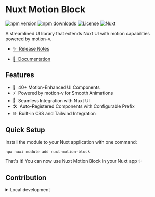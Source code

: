 # Nuxt Motion Block

[![npm version][npm-version-src]][npm-version-href]
[![npm downloads][npm-downloads-src]][npm-downloads-href]
[![License][license-src]][license-href]
[![Nuxt][nuxt-src]][nuxt-href]

A streamlined UI library that extends Nuxt UI with motion capabilities powered by motion-v.

- [✨ &nbsp;Release Notes](/CHANGELOG.md)
<!-- - [🏀 Online playground](https://stackblitz.com/github/your-org/nuxt-motion-block?file=playground%2Fapp.vue) -->
- [📖 &nbsp;Documentation](https://nuxt-motion-block-docs.example.com)

## Features

- 🎨 &nbsp;40+ Motion-Enhanced UI Components
- ⚡ &nbsp;Powered by motion-v for Smooth Animations
- 🧩 &nbsp;Seamless Integration with Nuxt UI
- 🛠️ &nbsp;Auto-Registered Components with Configurable Prefix
- 🌐 &nbsp;Built-in CSS and Tailwind Integration

## Quick Setup

Install the module to your Nuxt application with one command:

```bash
npx nuxi module add nuxt-motion-block
```

That's it! You can now use Nuxt Motion Block in your Nuxt app ✨


## Contribution

<details>
  <summary>Local development</summary>
  
  ```bash
  # Install dependencies
  npm install
  
  # Generate type stubs
  npm run dev:prepare
  
  # Develop with the playground
  npm run dev
  
  # Build the playground
  npm run dev:build
  
  # Run ESLint
  npm run lint
  
  # Run Vitest
  npm run test
  npm run test:watch
  
  # Release new version
  npm run release
  ```

</details>


<!-- Badges -->
[npm-version-src]: https://img.shields.io/npm/v/nuxt-motion-block/latest.svg?style=flat&colorA=020420&colorB=00DC82
[npm-version-href]: https://npmjs.com/package/nuxt-motion-block

[npm-downloads-src]: https://img.shields.io/npm/dm/nuxt-motion-block.svg?style=flat&colorA=020420&colorB=00DC82
[npm-downloads-href]: https://npm.chart.dev/nuxt-motion-block

[license-src]: https://img.shields.io/npm/l/nuxt-motion-block.svg?style=flat&colorA=020420&colorB=00DC82
[license-href]: https://npmjs.com/package/nuxt-motion-block

[nuxt-src]: https://img.shields.io/badge/Nuxt-020420?logo=nuxt.js
[nuxt-href]: https://nuxt.com
